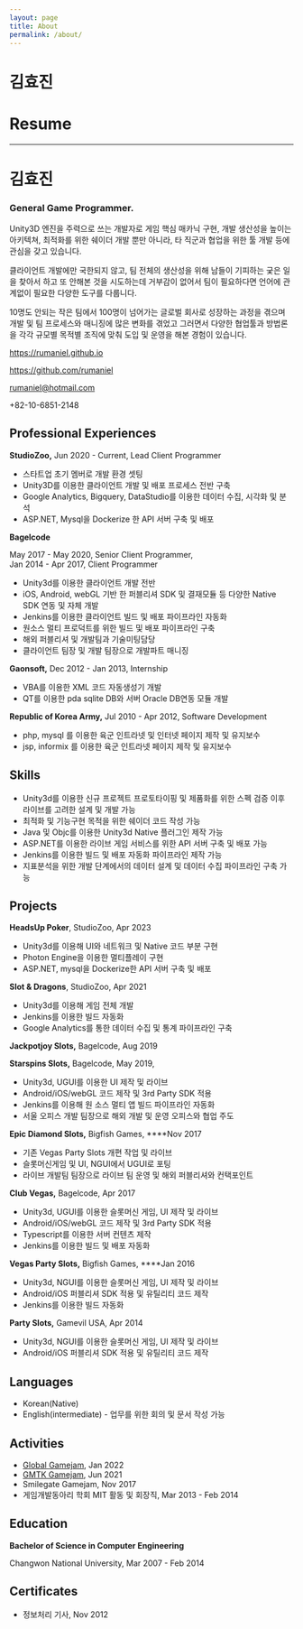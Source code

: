 ```yaml
---
layout: page
title: About
permalink: /about/
---
```

# 김효진
# Resume

---

# 김효진

### General Game Programmer.

Unity3D 엔진을 주력으로 쓰는 개발자로 게임 핵심 매카닉 구현, 개발 생산성을 높이는 아키텍쳐, 최적화를 위한 쉐이더 개발 뿐만 아니라, 타 직군과 협업을 위한 툴 개발 등에 관심을 갖고 있습니다.

클라이언트 개발에만 국한되지 않고, 팀 전체의 생산성을 위해 남들이 기피하는 궂은 일을 찾아서 하고 또 안해본 것을 시도하는데 거부감이 없어서 팀이 필요하다면 언어에 관계없이 필요한 다양한 도구를 다룹니다.

10명도 안되는 작은 팀에서 100명이 넘어가는 글로벌 회사로 성장하는 과정을 겪으며 개발 및 팀 프로세스와 매니징에 많은 변화를 겪었고 그러면서 다양한 협업툴과 방법론을 각각 규모별 목적별 조직에 맞춰 도입 및 운영을 해본 경험이 있습니다.

https://rumaniel.github.io

https://github.com/rumaniel

rumaniel@hotmail.com

+82-10-6851-2148

## Professional Experiences

**StudioZoo,** Jun 2020 - Current, Lead Client Programmer

- 스타트업 초기 멤버로 개발 환경 셋팅
- Unity3D를 이용한 클라이언트 개발 및 배포 프로세스 전반 구축
- Google Analytics, Bigquery, DataStudio를 이용한 데이터 수집, 시각화 및 분석
- ASP.NET, Mysql을 Dockerize 한 API 서버 구축 및 배포

**Bagelcode**

May 2017 - May 2020, Senior Client Programmer,<br>Jan 2014 - Apr 2017, Client Programmer

- Unity3d를 이용한 클라이언트 개발 전반
- iOS, Android, webGL 기반 한 퍼블리셔 SDK 및 결재모듈 등 다양한 Native SDK 연동 및 자체 개발
- Jenkins를 이용한 클라이언트 빌드 및 배포 파이프라인 자동화
- 원소스 멀티 프로덕트를 위한 빌드 및 배포 파이프라인 구축
- 해외 퍼블리셔 및 개발팀과 기술미팅담당
- 클라이언트 팀장 및 개발 팀장으로 개발파트 매니징

**Gaonsoft,** Dec 2012 - Jan 2013, Internship

- VBA를 이용한 XML 코드 자동생성기 개발
- QT를 이용한 pda sqlite DB와 서버 Oracle DB연동 모듈 개발

**Republic of Korea Army,**  Jul 2010 - Apr 2012, Software Development

- php, mysql 를 이용한 육군 인트라넷 및 인터넷 페이지 제작 및 유지보수
- jsp, informix 를 이용한 육군 인트라넷 페이지 제작 및 유지보수

## Skills

- Unity3d를 이용한 신규 프로젝트 프로토타이핑 및 제품화를 위한 스펙 검증 이후 라이브를 고려한 설계 및 개발 가능
- 최적화 및 기능구현 목적을 위한 쉐이더 코드 작성 가능
- Java 및 Objc를 이용한 Unity3d Native 플러그인 제작 가능
- ASP.NET를 이용한 라이브 게임 서비스를 위한 API 서버 구축 및 배포 가능
- Jenkins를 이용한 빌드 및 배포 자동화 파이프라인 제작 가능
- 지표분석을 위한 개발 단계에서의 데이터 설계 및 데이터 수집 파이프라인 구축 가능

## Projects

**HeadsUp Poker**, StudioZoo, Apr 2023 

- Unity3d를 이용해 UI와 네트워크 및 Native 코드 부분 구현
- Photon Engine을 이용한 멀티플레이 구현
- ASP.NET, mysql을 Dockerize한 API 서버 구축 및 배포

**Slot & Dragons**, StudioZoo, Apr 2021 

- Unity3d를 이용해 게임 전체 개발
- Jenkins를 이용한 빌드 자동화
- Google Analytics를 통한 데이터 수집 및 통계 파이프라인 구축

**Jackpotjoy Slots,** Bagelcode, Aug 2019

**Starspins Slots,** Bagelcode, May 2019,

- Unity3d, UGUI를 이용한 UI 제작 및 라이브
- Android/iOS/webGL 코드 제작 및 3rd Party SDK 적용
- Jenkins를 이용해 원 소스 멀티 앱 빌드 파이프라인 자동화
- 서울 오피스 개발 팀장으로 해외 개발 및 운영 오피스와 협업 주도

**Epic Diamond Slots,** Bigfish Games, ****Nov 2017

- 기존 Vegas Party Slots 개편 작업 및 라이브
- 슬롯머신게임 및 UI, NGUI에서 UGUI로 포팅
- 라이브 개발팀 팀장으로 라이브 팀 운영 및 해외 퍼블리셔와 컨택포인트

**Club Vegas,** Bagelcode, Apr 2017

- Unity3d, UGUI를 이용한 슬롯머신 게임, UI 제작 및 라이브
- Android/iOS/webGL 코드 제작 및 3rd Party SDK 적용
- Typescript를 이용한 서버 컨텐츠 제작
- Jenkins를 이용한 빌드 및 배포 자동화

**Vegas Party Slots,** Bigfish Games, ****Jan 2016

- Unity3d, NGUI를 이용한 슬롯머신 게임, UI 제작 및 라이브
- Android/iOS 퍼블리셔 SDK 적용 및 유틸리티 코드 제작
- Jenkins를 이용한 빌드 자동화

**Party Slots,** Gamevil USA, Apr 2014

- Unity3d, NGUI를 이용한 슬롯머신 게임, UI 제작 및 라이브
- Android/iOS 퍼블리셔 SDK 적용 및 유틸리티 코드 제작

## Languages

- Korean(Native)
- English(intermediate) - 업무를 위한 회의 및 문서 작성 가능

## Activities

- [Global Gamejam](https://globalgamejam.org/2022/games/yesno-machine-2), Jan 2022
- [GMTK Gamejam](https://rumaniel.itch.io/gmtk2021-luciddream), Jun 2021
- Smilegate Gamejam, Nov 2017
- 게임개발동아리 학회 MIT 활동 및 회장직, Mar 2013 - Feb 2014

## Education

**Bachelor of Science in Computer Engineering**

Changwon National University, Mar 2007 - Feb 2014

## Certificates

- 정보처리 기사, Nov 2012

